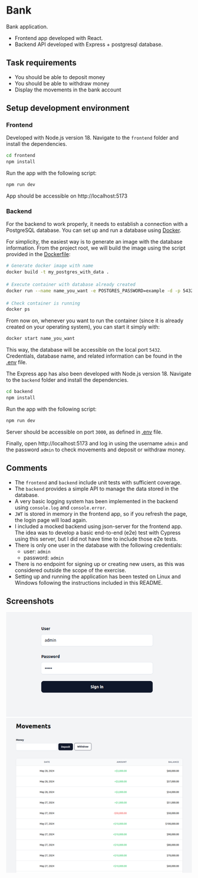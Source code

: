 # Bank

Bank application.

- Frontend app developed with React.
- Backend API developed with Express + postgresql database.

## Task requirements

- You should be able to deposit money
- You should be able to withdraw money
- Display the movements in the bank account

## Setup development environment

### Frontend

Developed with Node.js version 18. Navigate to the `frontend` folder and install the dependencies.

```sh
cd frontend
npm install
```

Run the app with the following script:

```sh
npm run dev
```

App should be accessible on http://localhost:5173

### Backend

For the backend to work properly, it needs to establish a connection with a PostgreSQL database. You can set up and run a database using [Docker](https://docs.docker.com/get-docker/).

For simplicity, the easiest way is to generate an image with the database information. From the project root, we will build the image using the script provided in the [Dockerfile](./Dockerfile):

```sh
# Generate docker image with name
docker build -t my_postgres_with_data .

# Execute container with database already created
docker run --name name_you_want -e POSTGRES_PASSWORD=example -d -p 5432:5432 my_postgres_with_data

# Check container is running
docker ps
```

From now on, whenever you want to run the container (since it is already created on your operating system), you can start it simply with:

```sh
docker start name_you_want
```

This way, the database will be accessible on the local port `5432`. Credentials, database name, and related information can be found in the [.env](./backend/.env) file.

The Express app has also been developed with Node.js version 18. Navigate to the `backend` folder and install the dependencies.

```sh
cd backend
npm install
```

Run the app with the following script:

```sh
npm run dev
```

Server should be accessible on port `3000`, as defined in [.env](./backend/.env) file.

Finally, open http://localhost:5173 and log in using the username `admin` and the password `admin` to check movements and deposit or withdraw money.

## Comments

- The `frontend` and `backend` include unit tests with sufficient coverage.
- The `backend` provides a simple API to manage the data stored in the database.
- A very basic logging system has been implemented in the backend using `console.log` and `console.error`.
- `JWT` is stored in memory in the frontend app, so if you refresh the page, the login page will load again.
- I included a mocked backend using json-server for the frontend app. The idea was to develop a basic end-to-end (e2e) test with Cypress using this server, but I did not have time to include those e2e tests.
- There is only one user in the database with the following credentials:
  - user: `admin`
  - password: `admin`
- There is no endpoint for signing up or creating new users, as this was considered outside the scope of the exercise.
- Setting up and running the application has been tested on Linux and Windows following the instructions included in this README.

## Screenshots

![Login](/screenshots/login.png)
![Movements](/screenshots/movements.png)
